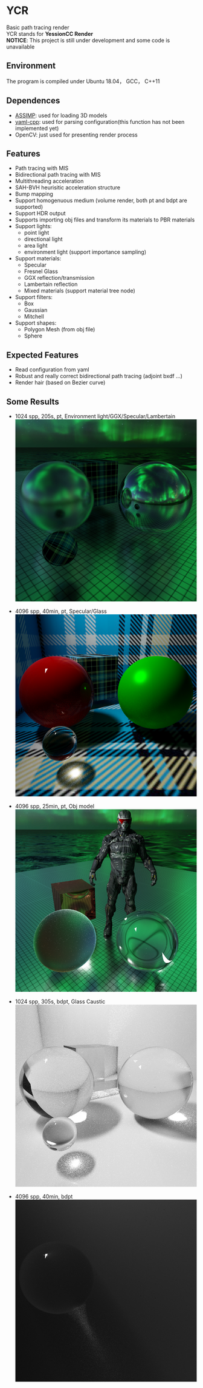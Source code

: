 # YCR
Basic path tracing render\
YCR stands for **YessionCC Render**\
**NOTICE**: This project is still under development and some code is unavailable

## Environment
The program is compiled under Ubuntu 18.04， GCC， C++11

## Dependences
- [ASSIMP](https://www.assimp.org/): used for loading 3D models
- [yaml-cpp](https://github.com/jbeder/yaml-cpp): used for parsing configuration(this function has not been implemented yet)
- OpenCV: just used for presenting render process

## Features
- Path tracing with MIS
- Bidirectional path tracing with MIS
- Multithreading acceleration
- SAH-BVH heurisitic acceleration structure
- Bump mapping
- Support homogenuous medium (volume render, both pt and bdpt are supported)
- Support HDR output
- Supports importing obj files and transform its materials to PBR materials
- Support lights:
  - point light
  - directional light
  - area light
  - environment light (support importance sampling)
- Support materials: 
  - Specular
  - Fresnel Glass
  - GGX reflection/transmission
  - Lambertain reflection
  - Mixed materials (support material tree node)
- Support filters:
  - Box
  - Gaussian
  - Mitchell
- Support shapes:
  - Polygon Mesh (from obj file)
  - Sphere

## Expected Features
- Read configuration from yaml
- Robust and really correct bidirectional path tracing (adjoint bxdf ...)
- Render hair (based on Bezier curve)

## Some Results
- 1024 spp, 205s, pt, Environment light/GGX/Specular/Lambertain
![Ball](/present/ball.jpg "Ball")

- 4096 spp, 40min, pt, Specular/Glass
![Scene](/present/scene.jpg "Scene")

- 4096 spp, 25min, pt, Obj model
![Nano](/present/nano.jpg "Nano")

- 1024 spp, 305s, bdpt, Glass Caustic
![bdpt_glass](/present/res_bdpt1024.jpg "bdpt_glass")

- 4096 spp, 40min, bdpt
![fogbdpt](/present/fogbdpt.jpg "fogbdpt")
